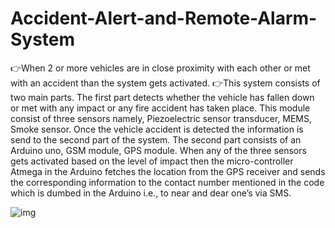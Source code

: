 # Accident-Alert-and-Remote-Alarm-System
👉When 2 or more vehicles are in close proximity with each other or met with an accident than the system gets activated.
👉This system consists of two main parts. The first part detects whether the vehicle has fallen down or met with any impact or any fire accident has taken place. This module consist of three sensors namely, Piezoelectric sensor transducer, MEMS, Smoke sensor. Once the vehicle accident is detected the information is send to the second part of the system. The second part consists of an Arduino uno, GSM module, GPS module. When any of the three sensors gets activated based on the level of impact then the micro-controller Atmega in the Arduino fetches the location from the GPS receiver and sends the corresponding information to the contact number mentioned in the code which is dumbed in the Arduino i.e., to near and dear one’s via SMS.


![img](https://user-images.githubusercontent.com/76203945/171910610-f1350687-978f-4eed-a837-6db5305cbbf2.jpg)
